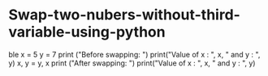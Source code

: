 # Swap-two-nubers-without-third-variable-using-python
ble
x = 5
y = 7
print ("Before swapping: ")
print("Value of x : ", x, " and y : ", y)
x, y = y, x
print ("After swapping: ")
print("Value of x : ", x, " and y : ", y)
